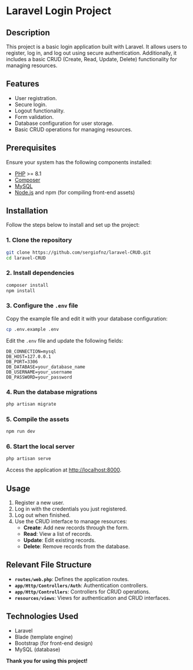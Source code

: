 # Laravel Login Project

## Description
This project is a basic login application built with Laravel. It allows users to register, log in, and log out using secure authentication. Additionally, it includes a basic CRUD (Create, Read, Update, Delete) functionality for managing resources.

## Features
- User registration.
- Secure login.
- Logout functionality.
- Form validation.
- Database configuration for user storage.
- Basic CRUD operations for managing resources.

## Prerequisites
Ensure your system has the following components installed:
- [PHP](https://www.php.net/) >= 8.1
- [Composer](https://getcomposer.org/)
- [MySQL](https://www.mysql.com/)
- [Node.js](https://nodejs.org/) and npm (for compiling front-end assets)

## Installation

Follow the steps below to install and set up the project:

### 1. Clone the repository
```bash
git clone https://github.com/sergiofnz/laravel-CRUD.git
cd laravel-CRUD
```

### 2. Install dependencies
```bash
composer install
npm install
```

### 3. Configure the `.env` file
Copy the example file and edit it with your database configuration:
```bash
cp .env.example .env
```

Edit the `.env` file and update the following fields:
```env
DB_CONNECTION=mysql
DB_HOST=127.0.0.1
DB_PORT=3306
DB_DATABASE=your_database_name
DB_USERNAME=your_username
DB_PASSWORD=your_password
```



### 4. Run the database migrations
```bash
php artisan migrate
```

### 5. Compile the assets
```bash
npm run dev
```

### 6. Start the local server
```bash
php artisan serve
```
Access the application at [http://localhost:8000](http://localhost:8000).

## Usage
1. Register a new user.
2. Log in with the credentials you just registered.
3. Log out when finished.
4. Use the CRUD interface to manage resources:
   - **Create**: Add new records through the form.
   - **Read**: View a list of records.
   - **Update**: Edit existing records.
   - **Delete**: Remove records from the database.

## Relevant File Structure
- **`routes/web.php`**: Defines the application routes.
- **`app/Http/Controllers/Auth`**: Authentication controllers.
- **`app/Http/Controllers`**: Controllers for CRUD operations.
- **`resources/views`**: Views for authentication and CRUD interfaces.

## Technologies Used
- Laravel
- Blade (template engine)
- Bootstrap (for front-end design)
- MySQL (database)


**Thank you for using this project!**

